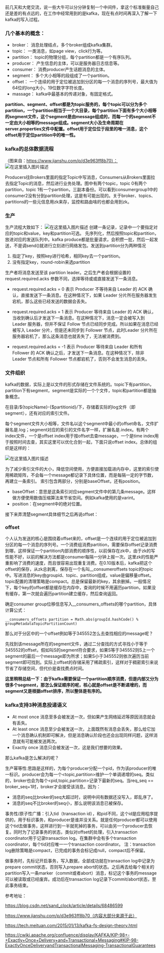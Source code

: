 前几天和大佬交流，说一些大牛可以分分钟复制一个中间件，拿这个标准衡量自己还是差的有点远的，在工作中经常用到的是kafka，现在有点时间再深入了解一下kafka的写入过程。

### 几个基本的概念：

- broker： 消息处理结点，多个broker组成kafka集群。
- topic： 一类消息，如page view，click行为等。
- partition： topic的物理分组，每个partition都是一个有序队列。
- producer： 产生信息的主体，可以是服务器日志信息等。
- consumer： 消费producer产生话题消息的主体。
- segment： 多个大小相等的段组成了一个partition。
- offset： 一个连续的用于定位被追加到分区的每一个消息的序列号，最大值为64位的long大小，19位数字字符长度。
- massage： kafka中最基本的传递对象，有固定格式。

**partition、segment、offset都是为topic服务的，每个topic可以分为多个partition，一个partition相当于一个大目录，每个partition下面有多个大小相等的segment文件，这个segment是由message组成的，而每一个的segment不一定由大小相等的message组成。segment大小及生命周期在server.properties文件中配置。offset用于定位位于段里的唯一消息，这个offset用于定位partition中的唯一性。**


### kafka的总体数据流程

（图来自：https://www.jianshu.com/p/d3e963ff8b70）：
![在这里插入图片描述](https://img-blog.csdnimg.cn/20191023145159390.png?x-oss-process=image/watermark,type_ZmFuZ3poZW5naGVpdGk,shadow_10,text_aHR0cHM6Ly9ibG9nLmNzZG4ubmV0L21hb3llcWl1,size_16,color_FFFFFF,t_70)

Producers往Brokers里面的指定Topic中写消息，Consumers从Brokers里面拉去指定Topic的消息，然后进行业务处理。图中有两个topic，topic 0有两个partition，topic 1有一个partition，三副本备份。可以看到consumergroup1中的consumer2没有分到partition处理，这是有可能出现的。关于broker、topics、partitions的一些元信息用zk来存，监控和路由啥的也都会用到zk。

### 生产

生产流程大致如下：
![在这里插入图片描述](https://img-blog.csdnimg.cn/20191023145219665.png?x-oss-process=image/watermark,type_ZmFuZ3poZW5naGVpdGk,shadow_10,text_aHR0cHM6Ly9ibG9nLmNzZG4ubmV0L21hb3llcWl1,size_16,color_FFFFFF,t_70)
创建一条记录，记录中一个要指定对应的topic和value，key和partition可选。 先序列化，然后按照topic和partition，放进对应的发送队列中。kafka produce都是批量请求，会积攒一批，然后一起发送，不是调send()就进行立刻进行网络发包。发送到partition分为两种情况

1. 指定了key，按照key进行哈希，相同key去一个partition。
2. 没有指定key，round-robin来选partition

生产者将消息发送至该 partition leader。之后生产者会根据设置的 request.required.acks 参数不同，选择等待或或直接发送下一条消息。

- request.required.acks = 0 表示 Producer 不等待来自 Leader 的 ACK 确认，直接发送下一条消息。在这种情况下，如果 Leader 分片所在服务器发生宕机，那么这些已经发送的数据会丢失。

- request.required.acks = 1 表示 Producer 等待来自 Leader 的 ACK 确认，当收到确认后才发送下一条消息。在这种情况下，消息一定会被写入到 Leader 服务器，但并不保证 Follow 节点已经同步完成。所以如果在消息已经被写入 Leader 分片，但是还未同步到 Follower 节点，此时Leader 分片所在服务器宕机了，那么这条消息也就丢失了，无法被消费到。

- request.required.acks = -1 表示 Producer 等待来自 Leader 和所有 Follower 的 ACK 确认之后，才发送下一条消息。在这种情况下，除非 Leader 节点和所有 Follower 节点都宕机了，否则不会发生消息的丢失。

### 文件组织

kafka的数据，实际上是以文件的形式存储在文件系统的。topic下有partition，partition下有segment，segment是实际的一个个文件，topic和partition都是抽象概念。

在目录/${topicName}-{$partitionid}/下，存储着实际的log文件（即segment），还有对应的索引文件。

每个segment文件大小相等，文件名以这个segment中最小的offset命名，文件扩展名是.log；segment对应的索引的文件名字一样，扩展名是.index。有两个index文件，一个是offset index用于按offset去查message，一个是time index用于按照时间去查，其实这里可以优化合到一起，下面只说offset index。总体的组织是这样的：

![在这里插入图片描述](https://img-blog.csdnimg.cn/20191023145235934.png?x-oss-process=image/watermark,type_ZmFuZ3poZW5naGVpdGk,shadow_10,text_aHR0cHM6Ly9ibG9nLmNzZG4ubmV0L21hb3llcWl1,size_16,color_FFFFFF,t_70)

为了减少索引文件的大小，降低空间使用，方便直接加载进内存中，这里的索引使用稀疏矩阵，不会每一个message都记录下具体位置，而是每隔一定的字节数，再建立一条索引。 索引包含两部分，分别是baseOffset，还有position。

- baseOffset：意思是这条索引对应segment文件中的第几条message。这样做方便使用数值压缩算法来节省空间。例如kafka使用的是varint。
- position：在segment中的绝对位置。

接下来弄清楚segment具体细节之后再说offset：

### offset

个人认为发送的核心是围绕着offset来的，offset是一个连续的用于定位被追加到分区的每一个消息的序列号。一个消费组消费partition，需要保存offset记录消费到哪，这样保证一个partition内部消费的顺序性，以前保存在zk中，由于zk的写性能不好，以前的解决方法都是consumer每隔一分钟上报一次。这里zk的性能严重影响了消费的速度，而且很容易出现重复消费。在0.10版本后，kafka把这个offset的保存，从zk总剥离，保存在一个名叫__consumeroffsets topic的topic中。写进消息的key由groupid、topic、partition组成，value是偏移量offset。topic配置的清理策略是compact。总是保留最新的key，其余删掉。一般情况下，每个key的offset都是缓存在内存中，查询的时候不用遍历partition，如果没有缓存，第一次就会遍历partition建立缓存，然后查询返回。

确定consumer group位移信息写入__consumers_offsets的哪个partition，具体计算公式：
```
__consumers_offsets partition = Math.abs(groupId.hashCode() % groupMetadataTopicPartitionCount)   
```

那么对于分区中的一个offset例如等于345552怎么去查找相应的message呢？

先找到该message所在的segment文件，通过二分查找的方式寻找小于等于345552的offset，假如叫S的segment符合要求，如果S等于345552则S上一个segment的最后一个message即为所求；如果S小于345552则依次遍历当前segment即可找到。实际上offset的存储采用了稀疏索引，这样对于稠密索引来说节省了存储空间，但代价是查找费点时间。

**这里稍稍总结一下：由于kafka需要保证一个partition顺序消费，但是内部又分为很多个segment，那怎么保证顺序的呢，核心就是offset是不断递增的，而segment又是根据offset排序，所以整体是有序的。**


### kafka支持3种消息投递语义

- At most once 消息至多会被发送一次，但如果产生网络延迟等原因消息就会有丢失。
- At least once 消息至少会被发送一次，上面既然有消息会丢失，那么给它加一个消息确认机制即可解决，但是消息确认阶段也还会出现同样问题，这样消息就有可能被发送两次。
- Exactly once 消息只会被发送一次，这是我们想要的效果。

那么kafka是怎么解决的呢？

生产幂等性:思路是这样的，为每个producer分配一个pid，作为该producer的唯一标识。producer会为每一个<topic,partition>维护一个单调递增的seq。类似的，broker也会为每个<pid,topic,partition>记录下最新的seq。当req_seq == broker_seq+1时，broker才会接受该消息。因为：

- 消息的seq比broker的seq大超过时，说明中间有数据还没写入，即乱序了。
- 消息的seq不比broker的seq小，那么说明该消息已被保存。

事务性/原子性广播：引入tid（transaction id），和pid不同，这个id是应用程序提供的，用于标识事务，和producer是谁并没关系。就是任何producer都可以使用这个tid去做事务，这样进行到一半就死掉的事务，可以由另一个producer去恢复。同时为了记录事务的状态，类似对offset的处理，引入transaction coordinator用于记录transaction log。在集群中会有多个transaction coordinator，每个tid对应唯一一个transaction coordinator。
注：transaction log删除策略是compact，已完成的事务会标记成null，compact后不保留。

做事务时，先标记开启事务，写入数据，全部成功就在transaction log中记录为prepare commit状态，否则写入prepare abort的状态。之后再去给每个相关的partition写入一条marker（commit或者abort）消息，标记这个事务的message可以被读取或已经废弃。成功后在transaction log记录下commit/abort状态，至此事务结束。

参考地址：

https://blog.csdn.net/sand_clock/article/details/68486599

https://www.jianshu.com/p/d3e963ff8b70（内容大部分来源于此）

https://tech.meituan.com/2015/01/13/kafka-fs-design-theory.html

https://cwiki.apache.org/confluence/display/KAFKA/KIP-98+-+Exactly+Once+Delivery+and+Transactional+Messaging#KIP-98-ExactlyOnceDeliveryandTransactionalMessaging-TransactionalGuarantees
